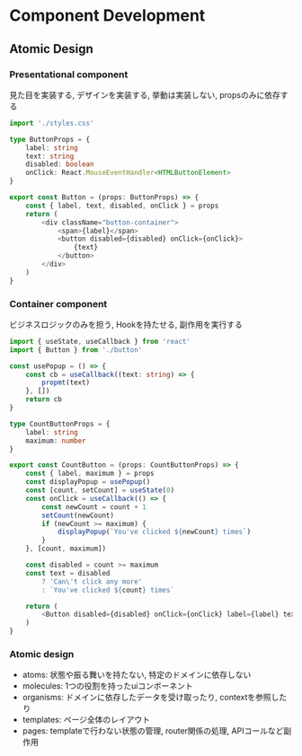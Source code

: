 # Component Development

## Atomic Design

### Presentational component

見た目を実装する, デザインを実装する, 挙動は実装しない, propsのみに依存する

```typescript
import './styles.css'

type ButtonProps = {
    label: string
    text: string
    disabled: boolean
    onClick: React.MouseEventHandler<HTMLButtonElement>
}

export const Button = (props: ButtonProps) => {
    const { label, text, disabled, onClick } = props
    return (
        <div className="button-container">
            <span>{label}</span>
            <button disabled={disabled} onClick={onClick}>
                {text}
            </button>
        </div>
    )
}
```

### Container component

ビジネスロジックのみを担う, Hookを持たせる, 副作用を実行する

```typescript
import { useState, useCallback } from 'react'
import { Button } from './button'

const usePopup = () => {
    const cb = useCallback((text: string) => {
        propmt(text)
    }, [])
    return cb
}

type CountButtonProps = {
    label: string
    maximum: number
}

export const CountButton = (props: CountButtonProps) => {
    const { label, maximum } = props
    const displayPopup = usePopup()
    const [count, setCount] = useState(0)
    const onClick = useCallback(() => {
        const newCount = count + 1
        setCount(newCount)
        if (newCount >= maximum) {
            displayPopup(`You've clicked ${newCount} times`)
        }
    }, [count, maximum])

    const disabled = count >= maximum
    const text = disabled
        ? 'Can\'t click any more'
        : `You've clicked ${count} times`

    return (
        <Button disabled={disabled} onClick={onClick} label={label} text={text} />
    )
}
```

### Atomic design

- atoms: 状態や振る舞いを持たない, 特定のドメインに依存しない
- molecules: 1つの役割を持ったuiコンポーネント
- organisms: ドメインに依存したデータを受け取ったり, contextを参照したり
- templates: ページ全体のレイアウト
- pages: templateで行わない状態の管理, router関係の処理, APIコールなど副作用
